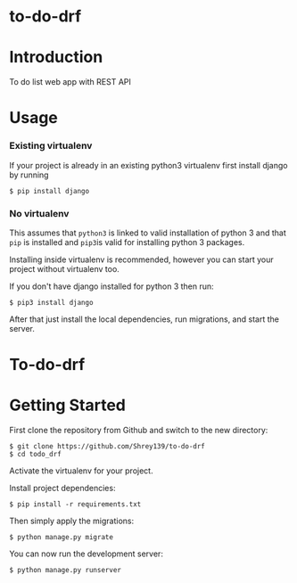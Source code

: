 # to-do-drf


# Introduction

To do list web app with REST API

# Usage

### Existing virtualenv

If your project is already in an existing python3 virtualenv first install django by running

    $ pip install django
 
### No virtualenv

This assumes that `python3` is linked to valid installation of python 3 and that `pip` is installed and `pip3`is valid
for installing python 3 packages.

Installing inside virtualenv is recommended, however you can start your project without virtualenv too.

If you don't have django installed for python 3 then run:

    $ pip3 install django
      
After that just install the local dependencies, run migrations, and start the server.


# To-do-drf

# Getting Started

First clone the repository from Github and switch to the new directory:

    $ git clone https://github.com/Shrey139/to-do-drf
    $ cd todo_drf
    
Activate the virtualenv for your project.
    
Install project dependencies:

    $ pip install -r requirements.txt
    
    
Then simply apply the migrations:

    $ python manage.py migrate
    

You can now run the development server:

    $ python manage.py runserver
